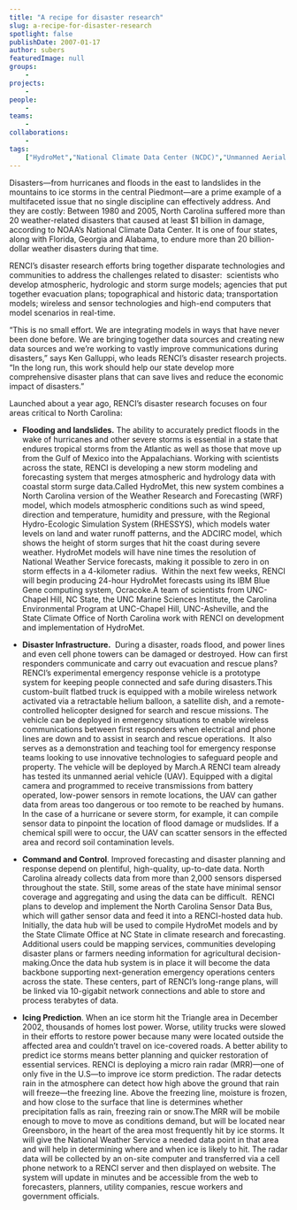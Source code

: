 ```yaml
---
title: "A recipe for disaster research"
slug: a-recipe-for-disaster-research
spotlight: false
publishDate: 2007-01-17
author: subers
featuredImage: null
groups:
    - 
projects:
    - 
people:
    - 
teams: 
    - 
collaborations:
    - 
tags:
    ["HydroMet","National Climate Data Center (NCDC)","Unmanned Aerial Vehicle (UAV)"]
---
```

Disasters—from hurricanes and floods in the east to landslides in the mountains to ice storms in the central Piedmont—are a prime example of a multifaceted issue that no single discipline can effectively address. And they are costly: Between 1980 and 2005, North Carolina suffered more than 20 weather-related disasters that caused at least $1 billion in damage, according to NOAA’s National Climate Data Center. It is one of four states, along with Florida, Georgia and Alabama, to endure more than 20 billion-dollar weather disasters during that time.

<!--more-->

RENCI’s disaster research efforts bring together disparate technologies and communities to address the challenges related to disaster:  scientists who develop atmospheric, hydrologic and storm surge models; agencies that put together evacuation plans; topographical and historic data; transportation models; wireless and sensor technologies and high-end computers that model scenarios in real-time.

“This is no small effort. We are integrating models in ways that have never been done before. We are bringing together data sources and creating new data sources and we’re working to vastly improve communications during disasters,” says Ken Galluppi, who leads RENCI’s disaster research projects. “In the long run, this work should help our state develop more comprehensive disaster plans that can save lives and reduce the economic impact of disasters.”

Launched about a year ago, RENCI’s disaster research focuses on four areas critical to North Carolina:
<ul type="disc">
 	<li><strong>Flooding and landslides.</strong> The ability to accurately predict floods in the wake of hurricanes and other severe storms is essential in a state that endures tropical storms from the Atlantic as well as those that move up from the Gulf of Mexico into the Appalachians. Working with scientists across the state, RENCI is developing a new storm modeling and forecasting system that merges atmospheric and hydrology data with coastal storm surge data.Called HydroMet, this new system combines a North Carolina version of the Weather Research and Forecasting (WRF) model, which models atmospheric conditions such as wind speed, direction and temperature, humidity and pressure, with the Regional Hydro-Ecologic Simulation System (RHESSYS), which models water levels on land and water runoff patterns, and the ADCIRC model, which shows the height of storm surges that hit the coast during severe weather. HydroMet models will have nine times the resolution of National Weather Service forecasts, making it possible to zero in on storm effects in a 4-kilometer radius.  Within the next few weeks, RENCI will begin producing 24-hour HydroMet forecasts using its IBM Blue Gene computing system, Ocracoke.A team of scientists from UNC-Chapel Hill, NC State, the UNC Marine Sciences Institute, the Carolina Environmental Program at UNC-Chapel Hill, UNC-Asheville, and the State Climate Office of North Carolina work with RENCI on development and implementation of HydroMet.</li>
</ul>
<ul type="disc">
 	<li><strong>Disaster Infrastructure.</strong>  During a disaster, roads flood, and power lines and even cell phone towers can be damaged or destroyed. How can first responders communicate and carry out evacuation and rescue plans? RENCI’s experimental emergency response vehicle is a prototype system for keeping people connected and safe during disasters.This custom-built flatbed truck is equipped with a mobile wireless network activated via a retractable helium balloon, a satellite dish, and a remote-controlled helicopter designed for search and rescue missions. The vehicle can be deployed in emergency situations to enable wireless communications between first responders when electrical and phone lines are down and to assist in search and rescue operations.  It also serves as a demonstration and teaching tool for emergency response teams looking to use innovative technologies to safeguard people and property. The vehicle will be deployed by March.A RENCI team already has tested its unmanned aerial vehicle (UAV). Equipped with a digital camera and programmed to receive transmissions from battery operated, low-power sensors in remote locations, the UAV can gather data from areas too dangerous or too remote to be reached by humans. In the case of a hurricane or severe storm, for example, it can compile sensor data to pinpoint the location of flood damage or mudslides. If a chemical spill were to occur, the UAV can scatter sensors in the effected area and record soil contamination levels.</li>
</ul>
<ul type="disc">
 	<li><strong>Command and Control</strong>. Improved forecasting and disaster planning and response depend on plentiful, high-quality, up-to-date data. North Carolina already collects data from more than 2,000 sensors dispersed throughout the state. Still, some areas of the state have minimal sensor coverage and aggregating and using the data can be difficult.  RENCI plans to develop and implement the North Carolina Sensor Data Bus, which will gather sensor data and feed it into a RENCI-hosted data hub. Initially, the data hub will be used to compile HydroMet models and by the State Climate Office at NC State in climate research and forecasting. Additional users could be mapping services, communities developing disaster plans or farmers needing information for agricultural decision-making.Once the data hub system is in place it will become the data backbone supporting next-generation emergency operations centers across the state. These centers, part of RENCI’s long-range plans, will be linked via 10-gigabit network connections and able to store and process terabytes of data.</li>
</ul>
<ul type="disc">
 	<li><strong>Icing Prediction</strong>. When an ice storm hit the Triangle area in December 2002, thousands of homes lost power. Worse, utility trucks were slowed in their efforts to restore power because many were located outside the affected area and couldn’t travel on ice-covered roads. A better ability to predict ice storms means better planning and quicker restoration of essential services. RENCI is deploying a micro rain radar (MRR)—one of only five in the U.S—to improve ice storm prediction. The radar detects rain in the atmosphere can detect how high above the ground that rain will freeze—the freezing line. Above the freezing line, moisture is frozen, and how close to the surface that line is determines whether precipitation falls as rain, freezing rain or snow.The MRR will be mobile enough to move to move as conditions demand, but will be located near Greensboro, in the heart of the area most frequently hit by ice storms. It will give the National Weather Service a needed data point in that area and will help in determining where and when ice is likely to hit. The radar data will be collected by an on-site computer and transferred via a cell phone network to a RENCI server and then displayed on website. The system will update in minutes and be accessible from the web to forecasters, planners, utility companies, rescue workers and government officials.</li>
</ul>
